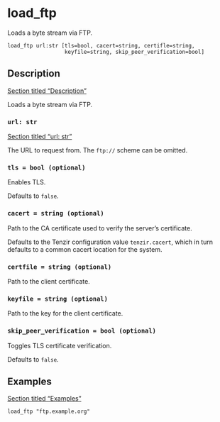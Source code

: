 # load_ftp

Loads a byte stream via FTP.

```tql
load_ftp url:str [tls=bool, cacert=string, certifle=string,
                  keyfile=string, skip_peer_verification=bool]
```

## Description

[Section titled “Description”](#description)

Loads a byte stream via FTP.

### `url: str`

[Section titled “url: str”](#url-str)

The URL to request from. The `ftp://` scheme can be omitted.

### `tls = bool (optional)`

Enables TLS.

Defaults to `false`.

### `cacert = string (optional)`

Path to the CA certificate used to verify the server’s certificate.

Defaults to the Tenzir configuration value `tenzir.cacert`, which in turn defaults to a common cacert location for the system.

### `certfile = string (optional)`

Path to the client certificate.

### `keyfile = string (optional)`

Path to the key for the client certificate.

### `skip_peer_verification = bool (optional)`

Toggles TLS certificate verification.

Defaults to `false`.

## Examples

[Section titled “Examples”](#examples)

```tql
load_ftp "ftp.example.org"
```
